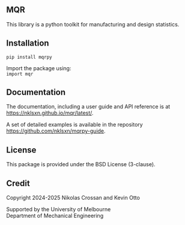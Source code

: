 MQR
---
This library is a python toolkit for manufacturing and design statistics.

Installation
------------
`pip install mqrpy`

Import the package using:<br>
`import mqr`

Documentation
-------------
The documentation, including a user guide and API reference is at https://nklsxn.github.io/mqr/latest/.

A set of detailed examples is available in the repository https://github.com/nklsxn/mqrpy-guide.

License
-------
This package is provided under the BSD License (3-clause).

Credit
------
Copyright 2024-2025 Nikolas Crossan and Kevin Otto

Supported by the University of Melbourne<br>
Department of Mechanical Engineering
